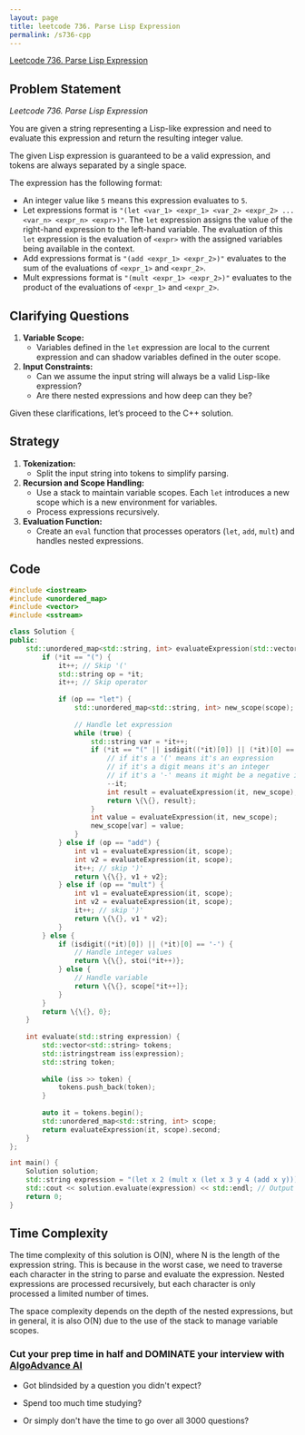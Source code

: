 ```yaml
---
layout: page
title: leetcode 736. Parse Lisp Expression
permalink: /s736-cpp
---
```

[Leetcode 736. Parse Lisp Expression](https://algoadvance.github.io/algoadvance/l736)
## Problem Statement
*Leetcode 736. Parse Lisp Expression*

You are given a string representing a Lisp-like expression and need to evaluate this expression and return the resulting integer value.

The given Lisp expression is guaranteed to be a valid expression, and tokens are always separated by a single space.

The expression has the following format:

- An integer value like `5` means this expression evaluates to `5`.
- Let expressions format is `"(let <var_1> <expr_1> <var_2> <expr_2> ... <var_n> <expr_n> <expr>)"`. The `let` expression assigns the value of the right-hand expression to the left-hand variable. The evaluation of this `let` expression is the evaluation of `<expr>` with the assigned variables being available in the context.
- Add expressions format is `"(add <expr_1> <expr_2>)"` evaluates to the sum of the evaluations of `<expr_1>` and `<expr_2>`.
- Mult expressions format is `"(mult <expr_1> <expr_2>)"` evaluates to the product of the evaluations of `<expr_1>` and `<expr_2>`.

## Clarifying Questions
1. **Variable Scope:**
    - Variables defined in the `let` expression are local to the current expression and can shadow variables defined in the outer scope.
2. **Input Constraints:**
    - Can we assume the input string will always be a valid Lisp-like expression?
    - Are there nested expressions and how deep can they be?

Given these clarifications, let’s proceed to the C++ solution.

## Strategy
1. **Tokenization:**
    - Split the input string into tokens to simplify parsing.
2. **Recursion and Scope Handling:**
    - Use a stack to maintain variable scopes. Each `let` introduces a new scope which is a new environment for variables.
    - Process expressions recursively.
3. **Evaluation Function:**
    - Create an `eval` function that processes operators (`let`, `add`, `mult`) and handles nested expressions.

## Code
```cpp
#include <iostream>
#include <unordered_map>
#include <vector>
#include <sstream>

class Solution {
public:
    std::unordered_map<std::string, int> evaluateExpression(std::vector<std::string>::iterator &it, std::unordered_map<std::string, int> &scope) {
        if (*it == "(") {
            it++; // Skip '('
            std::string op = *it;
            it++; // Skip operator
            
            if (op == "let") {
                std::unordered_map<std::string, int> new_scope(scope);
                
                // Handle let expression
                while (true) {
                    std::string var = *it++;
                    if (*it == "(" || isdigit((*it)[0]) || (*it)[0] == '-') {
                        // if it's a '(' means it's an expression
                        // if it's a digit means it's an integer
                        // if it's a '-' means it might be a negative integer
                        --it;
                        int result = evaluateExpression(it, new_scope);
                        return \{\{}, result};
                    }
                    int value = evaluateExpression(it, new_scope);
                    new_scope[var] = value;
                }
            } else if (op == "add") {
                int v1 = evaluateExpression(it, scope);
                int v2 = evaluateExpression(it, scope);
                it++; // skip ')'
                return \{\{}, v1 + v2};
            } else if (op == "mult") {
                int v1 = evaluateExpression(it, scope);
                int v2 = evaluateExpression(it, scope);
                it++; // skip ')'
                return \{\{}, v1 * v2};
            }
        } else {
            if (isdigit((*it)[0]) || (*it)[0] == '-') {
                // Handle integer values
                return \{\{}, stoi(*it++)};
            } else {
                // Handle variable
                return \{\{}, scope[*it++]};
            }
        }
        return \{\{}, 0};
    }
    
    int evaluate(std::string expression) {
        std::vector<std::string> tokens;
        std::istringstream iss(expression);
        std::string token;
        
        while (iss >> token) {
            tokens.push_back(token);
        }
        
        auto it = tokens.begin();
        std::unordered_map<std::string, int> scope;
        return evaluateExpression(it, scope).second;
    }
};

int main() {
    Solution solution;
    std::string expression = "(let x 2 (mult x (let x 3 y 4 (add x y))))";
    std::cout << solution.evaluate(expression) << std::endl; // Output should be 14
    return 0;
}
```

## Time Complexity
The time complexity of this solution is O(N), where N is the length of the expression string. This is because in the worst case, we need to traverse each character in the string to parse and evaluate the expression. Nested expressions are processed recursively, but each character is only processed a limited number of times.

The space complexity depends on the depth of the nested expressions, but in general, it is also O(N) due to the use of the stack to manage variable scopes.


### Cut your prep time in half and DOMINATE your interview with [AlgoAdvance AI](https://algoAdvance.com)

- Got blindsided by a question you didn't expect?

- Spend too much time studying?

- Or simply don't have the time to go over all 3000 questions?

